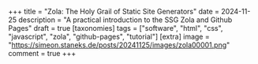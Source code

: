 +++
title = "Zola: The Holy Grail of Static Site Generators"
date = 2024-11-25
description = "A practical introduction to the SSG Zola and Github Pages"
draft = true
[taxonomies]
tags = ["software", "html", "css", "javascript", "zola", "github-pages", "tutorial"]
[extra]
image = "https://simeon.staneks.de/posts/20241125/images/zola00001.png"
comment =  true
+++